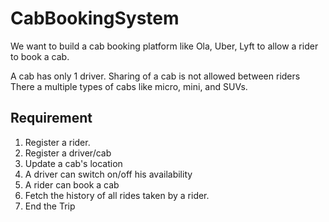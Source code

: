 # CabBookingSystem
We want to build a cab booking platform like Ola, Uber, Lyft to allow a rider to book a cab.

A cab has only 1 driver.
Sharing of a cab is not allowed between riders
There a multiple types of cabs like micro, mini, and SUVs.

## Requirement
1. Register a rider.
2. Register a driver/cab
3. Update a cab's location
4. A driver can switch on/off his availability
5. A rider can book a cab
6. Fetch the history of all rides taken by a rider.
7. End the Trip

   
